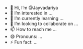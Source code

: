 - 👋 Hi, I’m @Jayvadariya
- 👀 I’m interested in ...
- 🌱 I’m currently learning ...
- 💞️ I’m looking to collaborate on ...
- 📫 How to reach me ...
- 😄 Pronouns: ...
- ⚡ Fun fact: ...

<!---
Jayvadariya/Jayvadariya is a ✨ special ✨ repository because its `README.md` (this file) appears on your GitHub profile.
You can click the Preview link to take a look at your changes.
--->
